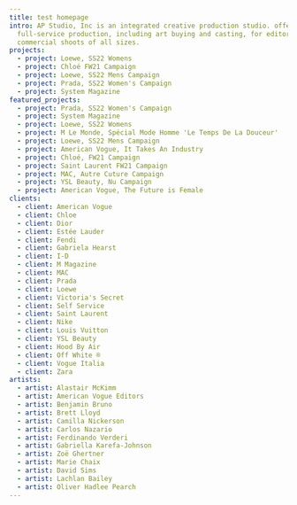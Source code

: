 ```yaml
---
title: test homepage
intro: AP Studio, Inc is an integrated creative production studio. offering
  full-service production, including art buying and casting, for editorial and
  commercial shoots of all sizes.
projects:
  - project: Loewe, SS22 Womens
  - project: Chloé FW21 Campaign
  - project: Loewe, SS22 Mens Campaign
  - project: Prada, SS22 Women's Campaign
  - project: System Magazine
featured_projects:
  - project: Prada, SS22 Women's Campaign
  - project: System Magazine
  - project: Loewe, SS22 Womens
  - project: M Le Monde, Spécial Mode Homme 'Le Temps De La Douceur'
  - project: Loewe, SS22 Mens Campaign
  - project: American Vogue, It Takes An Industry
  - project: Chloé, FW21 Campaign
  - project: Saint Laurent FW21 Campaign
  - project: MAC, Autre Cuture Campaign
  - project: YSL Beauty, Nu Campaign
  - project: American Vogue, The Future is Female
clients:
  - client: American Vogue
  - client: Chloe
  - client: Dior
  - client: Estée Lauder
  - client: Fendi
  - client: Gabriela Hearst
  - client: I-D
  - client: M Magazine
  - client: MAC
  - client: Prada
  - client: Loewe
  - client: Victoria's Secret
  - client: Self Service
  - client: Saint Laurent
  - client: Nike
  - client: Louis Vuitton
  - client: YSL Beauty
  - client: Hood By Air
  - client: Off White ®
  - client: Vogue Italia
  - client: Zara
artists:
  - artist: Alastair McKimm
  - artist: American Vogue Editors
  - artist: Benjamin Bruno
  - artist: Brett Lloyd
  - artist: Camilla Nickerson
  - artist: Carlos Nazario
  - artist: Ferdinando Verderi
  - artist: Gabriella Karefa-Johnson
  - artist: Zoë Ghertner
  - artist: Marie Chaix
  - artist: David Sims
  - artist: Lachlan Bailey
  - artist: Oliver Hadlee Pearch
---
```

